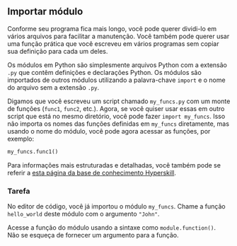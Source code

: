 ## Importar módulo

Conforme seu programa fica mais longo, você pode querer dividi-lo em vários arquivos para 
facilitar a manutenção. Você também pode querer usar uma função prática que você escreveu 
em vários programas sem copiar sua definição para cada um deles.

Os módulos em Python são simplesmente arquivos Python com a extensão `.py` que contêm 
definições e declarações Python.
Os módulos são importados de outros módulos utilizando a palavra-chave `import` 
e o nome do arquivo sem a extensão `.py`. 

Digamos que você escreveu um script chamado `my_funcs.py` com um monte de funções (`func1`, `func2`, 
etc.). Agora, se você quiser usar essas em outro script que está no mesmo diretório, 
você pode fazer `import my_funcs`. Isso não importa os nomes das funções definidas em `my_funcs` 
diretamente, mas usando o nome do módulo, você pode agora acessar as funções, por exemplo:
```python
my_funcs.func1()
```
  
Para informações mais estruturadas e detalhadas, você também pode se referir a [esta página da base de conhecimento Hyperskill](https://hyperskill.org/learn/step/6019#module-loading?utm_source=jba&utm_medium=jba_courses_links).

### Tarefa
No editor de código, você já importou o módulo `my_funcs`. 
Chame a função `hello_world` deste módulo com o argumento `"John"`.

<div class='hint'>Acesse a função do módulo usando a sintaxe como <code>module.function()</code>.</div>
<div class="hint">Não se esqueça de fornecer um argumento para a função.</div>